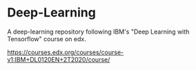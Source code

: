 # Deep-Learning

A deep-learning repository following IBM's "Deep Learning with Tensorflow" course on edx.

https://courses.edx.org/courses/course-v1:IBM+DL0120EN+2T2020/course/


